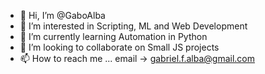 - 👋 Hi, I’m @GaboAlba
- 👀 I’m interested in Scripting, ML and Web Development
- 🌱 I’m currently learning Automation in Python
- 💞️ I’m looking to collaborate on Small JS projects
- 📫 How to reach me ... email -> gabriel.f.alba@gmail.com

<!---
GaboAlba/GaboAlba is a ✨ special ✨ repository because its `README.md` (this file) appears on your GitHub profile.
You can click the Preview link to take a look at your changes.
--->
